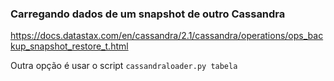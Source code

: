 ### Carregando dados de um snapshot de outro Cassandra

https://docs.datastax.com/en/cassandra/2.1/cassandra/operations/ops_backup_snapshot_restore_t.html

Outra opção é usar o script `cassandraloader.py tabela`
